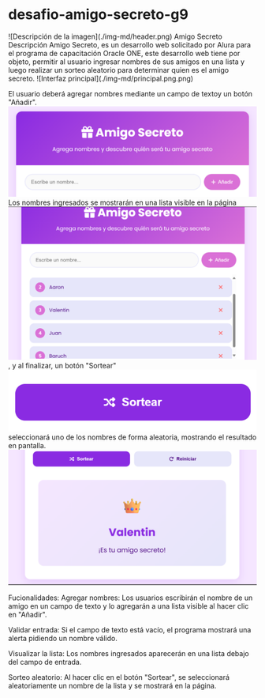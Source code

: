 <h1> desafio-amigo-secreto-g9</h1>
![Descripción de la imagen](./img-md/header.png)
Amigo Secreto
Descripción
Amigo Secreto, es un desarrollo web solicitado por Alura para el programa de capacitación Oracle ONE, este desarrollo web tiene por objeto, permitir al usuario ingresar nombres de sus amigos en una lista y luego realizar un sorteo aleatorio para determinar quien es el amigo secreto.
![Interfaz principal](./img-md/principal.png.png)

El usuario deberá agregar nombres mediante un campo de textoy un botón "Añadir".
![Descripción de la imagen](./img-md/input.png)
Los nombres ingresados se mostrarán en una lista visible en la página
![Descripción de la imagen](./img-md/listado.png), y al finalizar, un botón "Sortear" ![Descripción de la imagen](./img-md/boton-sortear.png) seleccionará uno de los nombres de forma aleatoria, mostrando el resultado en pantalla.![Descripción de la imagen](./img-md/resultadosorteo-estuamigosecreto.png)


Fucionalidades:
Agregar nombres: Los usuarios escribirán el nombre de un amigo en un campo de texto y lo agregarán a una lista visible al hacer clic en "Añadir".

Validar entrada: Si el campo de texto está vacío, el programa mostrará una alerta pidiendo un nombre válido.

Visualizar la lista: Los nombres ingresados aparecerán en una lista debajo del campo de entrada.

Sorteo aleatorio: Al hacer clic en el botón "Sortear", se seleccionará aleatoriamente un nombre de la lista y se mostrará en la página.
